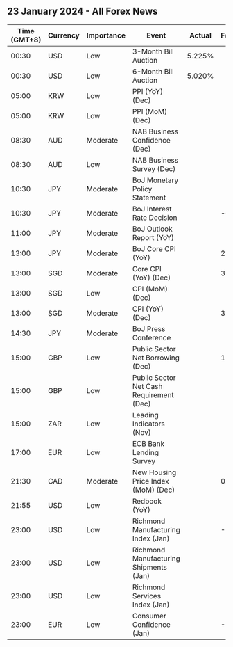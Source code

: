 ## 23 January 2024 - All Forex News

| Time (GMT+8) | Currency | Importance | Event | Actual | Forecast | Previous |
|------|----------|------------|-------|--------|----------|----------|
| 00:30 | USD | Low | 3-Month Bill Auction | 5.225% |  | 5.225% |
| 00:30 | USD | Low | 6-Month Bill Auction | 5.020% |  | 4.975% |
| 05:00 | KRW | Low | PPI (YoY) (Dec) |  |  | 0.6% |
| 05:00 | KRW | Low | PPI (MoM) (Dec) |  |  | -0.4% |
| 08:30 | AUD | Moderate | NAB Business Confidence (Dec) |  |  | -9 |
| 08:30 | AUD | Low | NAB Business Survey (Dec) |  |  | 9 |
| 10:30 | JPY | Moderate | BoJ Monetary Policy Statement |  |  |  |
| 10:30 | JPY | Moderate | BoJ Interest Rate Decision |  | -0.10% | -0.10% |
| 11:00 | JPY | Moderate | BoJ Outlook Report (YoY) |  |  |  |
| 13:00 | JPY | Moderate | BoJ Core CPI (YoY) |  | 2.8% | 2.7% |
| 13:00 | SGD | Moderate | Core CPI (YoY) (Dec) |  | 3.10% | 3.20% |
| 13:00 | SGD | Low | CPI (MoM) (Dec) |  |  | -0.20% |
| 13:00 | SGD | Moderate | CPI (YoY) (Dec) |  | 3.5% | 3.6% |
| 14:30 | JPY | Moderate | BoJ Press Conference |  |  |  |
| 15:00 | GBP | Low | Public Sector Net Borrowing (Dec) |  | 11.20B | 13.41B |
| 15:00 | GBP | Low | Public Sector Net Cash Requirement (Dec) |  |  | 12.453B |
| 15:00 | ZAR | Low | Leading Indicators (Nov) |  |  | 112.00% |
| 17:00 | EUR | Low | ECB Bank Lending Survey |  |  |  |
| 21:30 | CAD | Moderate | New Housing Price Index (MoM) (Dec) |  | 0.0% | -0.2% |
| 21:55 | USD | Low | Redbook (YoY) |  |  | 5.0% |
| 23:00 | USD | Low | Richmond Manufacturing Index (Jan) |  | -7 | -11 |
| 23:00 | USD | Low | Richmond Manufacturing Shipments (Jan) |  |  | -17 |
| 23:00 | USD | Low | Richmond Services Index (Jan) |  |  | 0 |
| 23:00 | EUR | Low | Consumer Confidence (Jan) |  | -14.0 | -15.0 |
